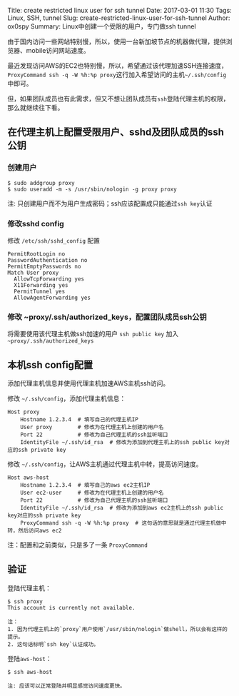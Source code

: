 Title: create restricted linux user for ssh tunnel
Date: 2017-03-01 11:30
Tags: Linux, SSH, tunnel
Slug: create-restricted-linux-user-for-ssh-tunnel
Author: ox0spy
Summary: Linux中创建一个受限的用户，专门做ssh tunnel

由于国内访问一些网站特别慢，所以，使用一台新加坡节点的机器做代理，提供浏览器、mobile访问网站速度。

最近发现访问AWS的EC2也特别慢，所以，希望通过该代理加速SSH连接速度，`ProxyCommand ssh -q -W %h:%p proxy`这行加入希望访问的主机`~/.ssh/config`中即可。

但，如果团队成员也有此需求，但又不想让团队成员有`ssh`登陆代理主机的权限，那么就继续往下看。

## 在代理主机上配置受限用户、sshd及团队成员的ssh公钥

### 创建用户

    $ sudo addgroup proxy
    $ sudo useradd -m -s /usr/sbin/nologin -g proxy proxy

注: 只创建用户而不为用户生成密码；ssh应该配置成只能通过`ssh key`认证

### 修改sshd config

修改 `/etc/ssh/sshd_config` 配置

    PermitRootLogin no
    PasswordAuthentication no
    PermitEmptyPasswords no
    Match User proxy
      AllowTcpForwarding yes
      X11Forwarding yes
      PermitTunnel yes
      AllowAgentForwarding yes

### 修改 ~proxy/.ssh/authorized_keys，配置团队成员ssh公钥

将需要使用该代理主机做ssh加速的用户 `ssh public key` 加入 `~proxy/.ssh/authorized_keys`

## 本机ssh config配置

添加代理主机信息并使用代理主机加速AWS主机ssh访问。

修改 `~/.ssh/config`，添加代理主机信息：

    Host proxy
        Hostname 1.2.3.4  # 填写自己的代理主机IP
        User proxy        # 修改为在代理主机上创建的用户名
        Port 22           # 修改为自己代理主机的ssh监听端口
        IdentityFile ~/.ssh/id_rsa  # 修改为添加到代理主机上的ssh public key对应的ssh private key

修改 `~/.ssh/config`，让AWS主机通过代理主机中转，提高访问速度。

    Host aws-host
        Hostname 1.2.3.4  # 填写自己的aws ec2主机IP
        User ec2-user     # 修改为在代理主机上创建的用户名
        Port 22           # 修改为自己代理主机的ssh监听端口
        IdentityFile ~/.ssh/id_rsa  # 修改为添加到aws ec2主机上的ssh public key对应的ssh private key
        ProxyCommand ssh -q -W %h:%p proxy  # 这句话的意思就是通过代理主机做中转，然后访问aws ec2

注：配置和之前类似，只是多了一条 `ProxyCommand`

## 验证

登陆代理主机：

    $ ssh proxy
    This account is currently not available.

    注：
    1. 因为代理主机上的`proxy`用户使用`/usr/sbin/nologin`做shell，所以会有这样的提示。
    2. 这句话标明`ssh key`认证成功。

登陆`aws-host`：

    $ ssh aws-host

    注: 应该可以正常登陆并明显感觉访问速度更快。
